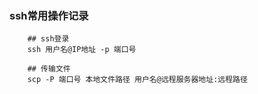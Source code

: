 ### ssh常用操作记录

```shell
    ## ssh登录
    ssh 用户名@IP地址 -p 端口号
    
    ## 传输文件
    scp -P 端口号 本地文件路径 用户名@远程服务器地址:远程路径
```